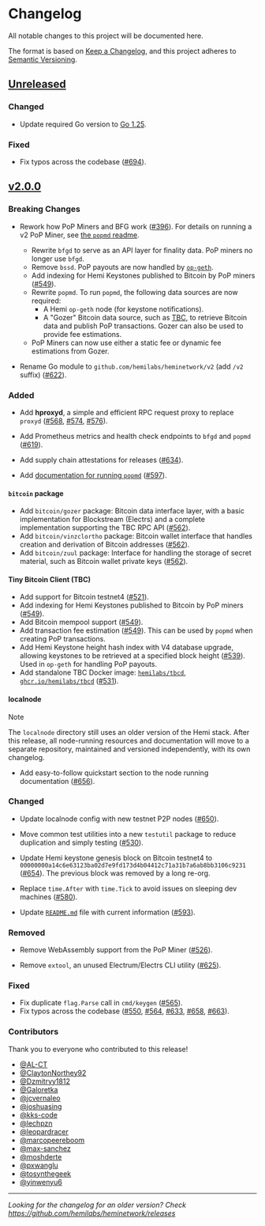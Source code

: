 # Changelog

All notable changes to this project will be documented here.

The format is based on [Keep a Changelog](https://keepachangelog.com/en/1.1.0/),
and this project adheres to [Semantic Versioning](https://semver.org/spec/v2.0.0.html).

## [Unreleased]

### Changed

- Update required Go version to [Go 1.25](https://tip.golang.org/doc/go1.25).

### Fixed

- Fix typos across the codebase
  ([#694](https://github.com/hemilabs/heminetwork/pull/694)).

## [v2.0.0]

### Breaking Changes

- Rework how PoP Miners and BFG work ([#396](https://github.com/hemilabs/heminetwork/pull/396)).
  For details on running a v2 PoP Miner, see [the `popmd` readme](cmd/popmd/README.md).
  - Rewrite `bfgd` to serve as an API layer for finality data. PoP miners no longer use `bfgd`.
  - Remove `bssd`. PoP payouts are now handled by [`op-geth`](https://github.com/hemilabs/op-geth).
  - Add indexing for Hemi Keystones published to Bitcoin by PoP
    miners ([#549](https://github.com/hemilabs/heminetwork/pull/549)).
  - Rewrite `popmd`. To run `popmd`, the following data sources are now required:
    - A Hemi `op-geth` node (for keystone notifications).
    - A "Gozer" Bitcoin data source, such as [TBC](cmd/tbcd), to retrieve Bitcoin data and publish PoP transactions.
      Gozer can also be used to provide fee estimations.
  - PoP Miners can now use either a static fee or dynamic fee estimations from Gozer.

- Rename Go module to `github.com/hemilabs/heminetwork/v2` (add `/v2`
  suffix) ([#622](https://github.com/hemilabs/heminetwork/pull/622)).

### Added

- Add **hproxyd**, a simple and efficient RPC request proxy to replace
  `proxyd` ([#568](https://github.com/hemilabs/heminetwork/pull/568), [#574](https://github.com/hemilabs/heminetwork/pull/574),
  [#576](https://github.com/hemilabs/heminetwork/pull/576)).

- Add Prometheus metrics and health check endpoints to `bfgd` and
  `popmd` ([#619](https://github.com/hemilabs/heminetwork/pull/619)).

- Add supply chain attestations for releases ([#634](https://github.com/hemilabs/heminetwork/pull/634)).

- Add [documentation for running `popmd`](https://github.com/hemilabs/heminetwork/blob/main/cmd/popmd/README.md)
  ([#597](https://github.com/hemilabs/heminetwork/pull/597)).

#### `bitcoin` package

- Add `bitcoin/gozer` package: Bitcoin data interface layer, with a basic implementation for Blockstream (Electrs)
  and a complete implementation supporting the TBC RPC API ([#562](https://github.com/hemilabs/heminetwork/pull/562)).
- Add `bitcoin/vinzclortho` package: Bitcoin wallet interface that handles creation and derivation of Bitcoin
  addresses ([#562](https://github.com/hemilabs/heminetwork/pull/562)).
- Add `bitcoin/zuul` package: Interface for handling the storage of secret material, such as Bitcoin wallet private
  keys ([#562](https://github.com/hemilabs/heminetwork/pull/562)).

#### Tiny Bitcoin Client (TBC)

- Add support for Bitcoin testnet4 ([#521](https://github.com/hemilabs/heminetwork/pull/521)).
- Add indexing for Hemi Keystones published to Bitcoin by PoP
  miners ([#549](https://github.com/hemilabs/heminetwork/pull/549)).
- Add Bitcoin mempool support ([#549](https://github.com/hemilabs/heminetwork/pull/549)).
- Add transaction fee estimation ([#549](https://github.com/hemilabs/heminetwork/pull/549)). This can be used by `popmd`
  when creating PoP transactions.
- Add Hemi Keystone height hash index with V4 database upgrade, allowing keystones to be retrieved at a specified block
  height ([#539](https://github.com/hemilabs/heminetwork/pull/539)). Used in `op-geth` for handling PoP payouts.
- Add standalone TBC Docker image: [`hemilabs/tbcd`](https://hub.docker.com/r/hemilabs/tbcd), [
  `ghcr.io/hemilabs/tbcd`](https://ghcr.io/hemilabs/tbcd) ([#531](https://github.com/hemilabs/heminetwork/pull/531)).

#### localnode

> [!NOTE]
> The `localnode` directory still uses an older version of the Hemi stack. After this release, all node-running
> resources and documentation will move to a separate repository, maintained and versioned independently, with its own
> changelog.

- Add easy-to-follow quickstart section to the node running
  documentation ([#656](https://github.com/hemilabs/heminetwork/pull/656)).

### Changed

- Update localnode config with new testnet P2P nodes ([#650](https://github.com/hemilabs/heminetwork/pull/650)).

- Move common test utilities into a new `testutil` package to reduce duplication and simply
  testing ([#530](https://github.com/hemilabs/heminetwork/pull/530)).

- Update Hemi keystone genesis block on Bitcoin testnet4
  to `00000000a14c6e63123ba02d7e9fd173d4b04412c71a31b7a6ab8bb3106c9231`
  ([#654](https://github.com/hemilabs/heminetwork/pull/654)). The previous block was removed by a long re-org.

- Replace `time.After` with `time.Tick` to avoid issues on sleeping dev
  machines ([#580](https://github.com/hemilabs/heminetwork/pull/580)).

- Update [`README.md`](README.md) file with current
  information ([#593](https://github.com/hemilabs/heminetwork/pull/593)).

### Removed

- Remove WebAssembly support from the PoP Miner ([#526](https://github.com/hemilabs/heminetwork/pull/526)).

- Remove `extool`, an unused Electrum/Electrs CLI utility ([#625](https://github.com/hemilabs/heminetwork/pull/625)).

### Fixed

- Fix duplicate `flag.Parse` call in `cmd/keygen` ([#565](https://github.com/hemilabs/heminetwork/pull/565)).
- Fix typos across the codebase
  ([#550](https://github.com/hemilabs/heminetwork/pull/550), [#564](https://github.com/hemilabs/heminetwork/pull/564),
  [#633](https://github.com/hemilabs/heminetwork/pull/633), [#658](https://github.com/hemilabs/heminetwork/pull/658),
  [#663](https://github.com/hemilabs/heminetwork/pull/663)).

### Contributors

Thank you to everyone who contributed to this release!

- [@AL-CT](https://github.com/AL-CT)
- [@ClaytonNorthey92](https://github.com/ClaytonNorthey92)
- [@Dzmitryy1812](https://github.com/Dzmitryy1812)
- [@Galoretka](https://github.com/Galoretka)
- [@jcvernaleo](https://github.com/jcvernaleo)
- [@joshuasing](https://github.com/joshuasing)
- [@kks-code](https://github.com/kks-code)
- [@lechpzn](https://github.com/lechpzn)
- [@leopardracer](https://github.com/leopardracer)
- [@marcopeereboom](https://github.com/marcopeereboom)
- [@max-sanchez](https://github.com/max-sanchez)
- [@moshderte](https://github.com/moshderte)
- [@pxwanglu](https://github.com/pxwanglu)
- [@tosynthegeek](https://github.com/tosynthegeek)
- [@yinwenyu6](https://github.com/yinwenyu6)

---

_Looking for the changelog for an older version? Check https://github.com/hemilabs/heminetwork/releases_

[Unreleased]: https://github.com/hemilabs/heminetwork/compare/v2.0.0...HEAD
[v2.0.0]: https://github.com/hemilabs/heminetwork/releases/tag/v2.0.0

